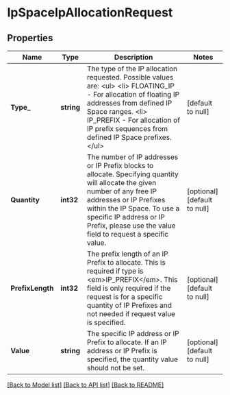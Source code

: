 # IpSpaceIpAllocationRequest

## Properties
Name | Type | Description | Notes
------------ | ------------- | ------------- | -------------
**Type_** | **string** | The type of the IP allocation requested. Possible values are: &lt;ul&gt; &lt;li&gt; FLOATING_IP - For allocation of floating IP addresses from defined IP Space ranges. &lt;li&gt; IP_PREFIX - For allocation of IP prefix sequences from defined IP Space prefixes. &lt;/ul&gt;  | [default to null]
**Quantity** | **int32** | The number of IP addresses or IP Prefix blocks to allocate. Specifying quantity will allocate the given number of any free IP addresses or IP Prefixes within the IP Space. To use a specific IP address or IP Prefix, please use the value field to request a specific value.  | [optional] [default to null]
**PrefixLength** | **int32** | The prefix length of an IP Prefix to allocate. This is required if type is &lt;em&gt;IP_PREFIX&lt;/em&gt;. This field is only required if the request is for a specific quantity of IP Prefixes and not needed if request value is specified.  | [optional] [default to null]
**Value** | **string** | The specific IP address or IP Prefix to allocate. If an IP address or IP Prefix is specified, the quantity value should not be set.  | [optional] [default to null]

[[Back to Model list]](../README.md#documentation-for-models) [[Back to API list]](../README.md#documentation-for-api-endpoints) [[Back to README]](../README.md)


